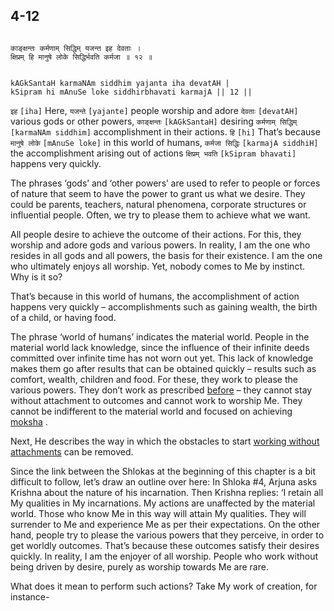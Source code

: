## 4-12


```shloka-sa

काङ्क्षन्तः कर्मणाम् सिद्धिम् यजन्त इह देवताः ।
क्षिप्रम् हि मानुषे लोके सिद्धिर्भवति कर्मजा ॥ १२ ॥

```
```shloka-sa-hk

kAGkSantaH karmaNAm siddhim yajanta iha devatAH |
kSipram hi mAnuSe loke siddhirbhavati karmajA || 12 ||

```
`इह` `[iha]` Here, `यजन्ते` `[yajante]` people worship and adore `देवताः` `[devatAH]` various gods or other powers, `काङ्क्षन्तः` `[kAGkSantaH]` desiring `कर्मणाम् सिद्धिम्` `[karmaNAm siddhim]` accomplishment in their actions. `हि` `[hi]` That’s because `मानुषे लोके` `[mAnuSe loke]` in this world of humans, `कर्मजा सिद्धिः` `[karmajA siddhiH]` the accomplishment arising out of actions `क्षिप्रम् भवति` `[kSipram bhavati]` happens very quickly.

<a name='gods_and_other_powers'></a>
The phrases ‘gods’ and ‘other powers’ are used to refer to people or forces of nature that seem to have the power to grant us what we desire. They could be parents, teachers, natural phenomena, corporate structures or influential people. Often, we try to please them to achieve what we want.

All people desire to achieve the outcome of their actions. For this, they worship and adore gods and various powers. In reality, I am the one who resides in all gods and all powers, the basis for their existence. I am the one who ultimately enjoys all worship. Yet, nobody comes to Me by instinct. Why is it so?




That’s because in this world of humans, the accomplishment of action happens very quickly – accomplishments such as gaining wealth, the birth of a child, or having food.

The phrase ‘world of humans’ indicates the material world. People in the material world lack knowledge, since the influence of their infinite deeds committed over infinite time has not worn out yet. This lack of knowledge makes them go after results that can be obtained quickly – results such as comfort, wealth, children and food. For these, they work to please the various powers. They don’t work as prescribed 
[before](karmayoga)
 – they cannot stay without attachment to outcomes and cannot work to worship Me. They cannot be indifferent to the material world and focused on achieving 
[moksha](Moksha)
.

Next, He describes the way in which the obstacles to start 
[working without attachments](karmayoga)
 can be removed.

Since the link between the Shlokas at the beginning of this chapter is a bit difficult to follow, let’s draw an outline over here: In Shloka #4, Arjuna asks Krishna about the nature of his incarnation. Then Krishna replies: ‘I retain all My qualities in My incarnations. My actions are unaffected by the material world. Those who know Me in this way will attain My qualities. They will surrender to Me and experience Me as per their expectations. On the other hand, people try to please the various powers that they perceive, in order to get worldly outcomes. That’s because these outcomes satisfy their desires quickly. In reality, I am the enjoyer of all worship. People who work without being driven by desire, purely as worship towards Me are rare. 

What does it mean to perform such actions? Take My work of creation, for instance- 



